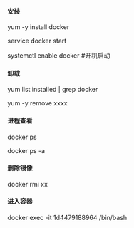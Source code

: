 #### 安装

yum -y install docker

service docker start

systemctl enable docker \#开机启动

#### 卸载

yum list installed \| grep docker

yum -y remove xxxx

#### 进程查看

docker ps

docker ps -a

#### 删除镜像

docker rmi xx

#### 进入容器

docker exec -it 1d4479188964 /bin/bash


